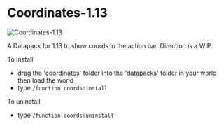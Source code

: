 # Coordinates-1.13
![Coordinates-1.13](https://i.imgur.com/OPXBsLO.png)

A Datapack for 1.13 to show coords in the action bar. Direction is a WIP.

To Install 
- drag the 'coordinates' folder into the 'datapacks' folder in your world then load the world
- type `/function coords:install`  

To uninstall 
- type `/function coords:uninstall`

